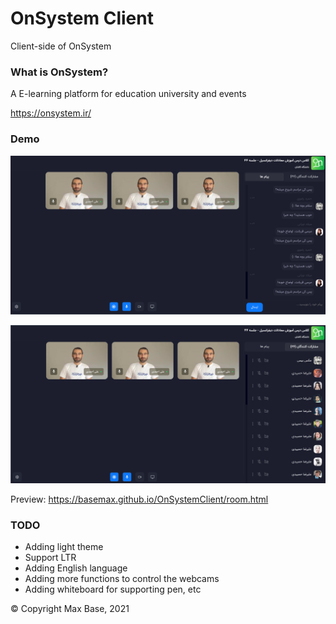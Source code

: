 # OnSystem Client

Client-side of OnSystem

### What is OnSystem?

A E-learning platform for education university and events

https://onsystem.ir/

### Demo

![](demo1.png)

![](demo2.png)

Preview: https://basemax.github.io/OnSystemClient/room.html

### TODO

- Adding light theme
- Support LTR
- Adding English language
- Adding more functions to control the webcams
- Adding whiteboard for supporting pen, etc

© Copyright Max Base, 2021
